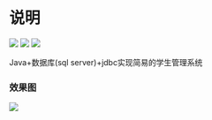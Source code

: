 # 说明
[![](https://img.shields.io/badge/JAVA-PASS-brightgreen.svg)]() [![](https://img.shields.io/badge/JDBC-PASS-cyan.svg)]() [![](https://img.shields.io/badge/SqlServer-PASS-green.svg)]()

Java+数据库(sql server)+jdbc实现简易的学生管理系统


### 效果图

![][1]

[1]:https://github.com/AutuanLiu/student/blob/master/images/img1.png
